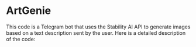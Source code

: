 # ArtGenie
This code is a Telegram bot that uses the Stability AI API to generate images based on a text description sent by the user. Here is a detailed description of the code:

